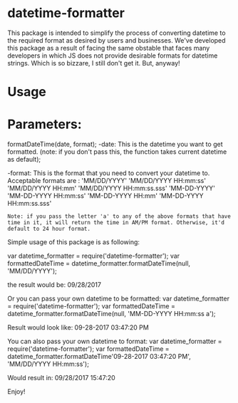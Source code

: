 datetime-formatter
==================

This package is intended to simplify the process of converting datetime to the required format as desired by users and businesses. 
We've developed this package as a result of facing the same obstable that faces many developers in which JS does not provide desirable formats for datetime strings. Which is so bizzare, I still don't get it. But, anyway!


Usage
=====

Parameters:
==========
formatDateTime(date, format);
-date: This is the datetime you want to get formatted. (note: if you don't pass this, the function takes current datetime as default);

-format: This is the format that you need to convert your datetime to. Acceptable formats are :
    'MM/DD/YYYY'
    'MM/DD/YYYY HH:mm:ss'
    'MM/DD/YYYY HH:mm'
    'MM/DD/YYYY HH:mm:ss.sss'
    'MM-DD-YYYY'
    'MM-DD-YYYY HH:mm:ss'
    'MM-DD-YYYY HH:mm'
    'MM-DD-YYYY HH:mm:ss.sss'

    Note: if you pass the letter 'a' to any of the above formats that have time in it, it will return the time in AM/PM format. Otherwise, it'd default to 24 hour format. 




Simple usage of this package is as following:

var datetime_formatter = require('datetime-formatter');
var formattedDateTime = datetime_formatter.formatDateTime(null, 'MM/DD/YYYY');

the result would be: 
09/28/2017

Or you can pass your own datetime to be formatted: 
var datetime_formatter = require('datetime-formatter');
var formattedDateTime = datetime_formatter.formatDateTime(null, 'MM-DD-YYYY HH:mm:ss a');


Result would look like: 
09-28-2017 03:47:20 PM


You can also pass your own datetime to format: 
var datetime_formatter = require('datetime-formatter');
var formattedDateTime = datetime_formatter.formatDateTime'09-28-2017 03:47:20 PM', 'MM/DD/YYYY HH:mm:ss');

Would result in:
09/28/2017 15:47:20

Enjoy!
